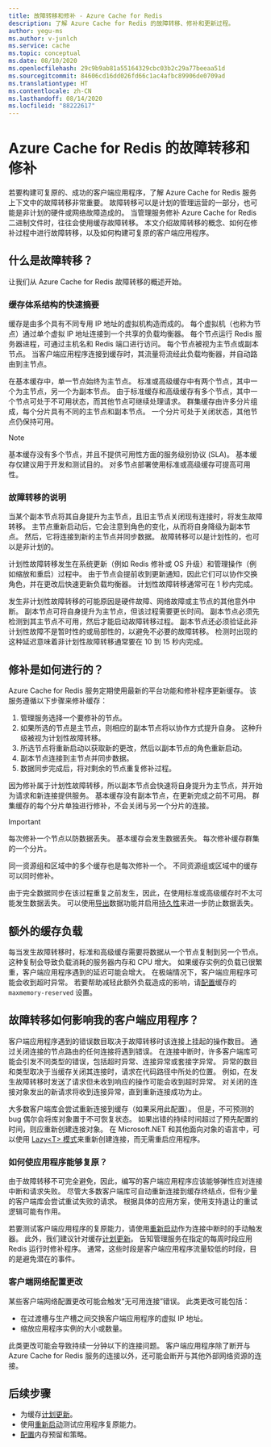 ```yaml
---
title: 故障转移和修补 - Azure Cache for Redis
description: 了解 Azure Cache for Redis 的故障转移、修补和更新过程。
author: yegu-ms
ms.author: v-junlch
ms.service: cache
ms.topic: conceptual
ms.date: 08/10/2020
ms.openlocfilehash: 29c9b9ab81a55164329cbc03b2c29a77beeaa51d
ms.sourcegitcommit: 84606cd16dd026fd66c1ac4afbc89906de0709ad
ms.translationtype: HT
ms.contentlocale: zh-CN
ms.lasthandoff: 08/14/2020
ms.locfileid: "88222617"
---
```

# <a name="failover-and-patching-for-azure-cache-for-redis"></a>Azure Cache for Redis 的故障转移和修补

若要构建可复原的、成功的客户端应用程序，了解 Azure Cache for Redis 服务上下文中的故障转移非常重要。 故障转移可以是计划的管理运营的一部分，也可能是非计划的硬件或网络故障造成的。 当管理服务修补 Azure Cache for Redis 二进制文件时，往往会使用缓存故障转移。 本文介绍故障转移的概念、如何在修补过程中进行故障转移，以及如何构建可复原的客户端应用程序。

## <a name="what-is-a-failover"></a>什么是故障转移？

让我们从 Azure Cache for Redis 故障转移的概述开始。

### <a name="a-quick-summary-of-cache-architecture"></a>缓存体系结构的快速摘要

缓存是由多个具有不同专用 IP 地址的虚拟机构造而成的。 每个虚拟机（也称为节点）通过单个虚拟 IP 地址连接到一个共享的负载均衡器。 每个节点运行 Redis 服务器进程，可通过主机名和 Redis 端口进行访问。 每个节点被视为主节点或副本节点。 当客户端应用程序连接到缓存时，其流量将流经此负载均衡器，并自动路由到主节点。

在基本缓存中，单一节点始终为主节点。 标准或高级缓存中有两个节点，其中一个为主节点，另一个为副本节点。 由于标准缓存和高级缓存有多个节点，其中一个节点可处于不可用状态，而其他节点可继续处理请求。 群集缓存由许多分片组成，每个分片具有不同的主节点和副本节点。 一个分片可处于关闭状态，其他节点仍保持可用。

> [!NOTE]
> 基本缓存没有多个节点，并且不提供可用性方面的服务级别协议 (SLA)。 基本缓存仅建议用于开发和测试目的。 对多节点部署使用标准或高级缓存可提高可用性。

### <a name="explanation-of-a-failover"></a>故障转移的说明

当某个副本节点将其自身提升为主节点，且旧主节点关闭现有连接时，将发生故障转移。 主节点重新启动后，它会注意到角色的变化，从而将自身降级为副本节点。 然后，它将连接到新的主节点并同步数据。 故障转移可以是计划性的，也可以是非计划的。

计划性故障转移发生在系统更新（例如 Redis 修补或 OS 升级）和管理操作（例如缩放和重启）过程中。  由于节点会提前收到更新通知，因此它们可以协作交换角色，并在更改后快速更新负载均衡器。 计划性故障转移通常可在 1 秒内完成。

发生非计划性故障转移的可能原因是硬件故障、网络故障或主节点的其他意外中断。 副本节点可将自身提升为主节点，但该过程需要更长时间。 副本节点必须先检测到其主节点不可用，然后才能启动故障转移过程。 副本节点还必须验证此非计划性故障不是暂时性的或局部性的，以避免不必要的故障转移。 检测时出现的这种延迟意味着非计划性故障转移通常要在 10 到 15 秒内完成。

## <a name="how-does-patching-occur"></a>修补是如何进行的？

Azure Cache for Redis 服务定期使用最新的平台功能和修补程序更新缓存。 该服务遵循以下步骤来修补缓存：

1. 管理服务选择一个要修补的节点。
1. 如果所选的节点是主节点，则相应的副本节点将以协作方式提升自身。 这种升级被视为计划性故障转移。
1. 所选节点将重新启动以获取新的更改，然后以副本节点的角色重新启动。
1. 副本节点连接到主节点并同步数据。
1. 数据同步完成后，将对剩余的节点重复修补过程。

因为修补属于计划性故障转移，所以副本节点会快速将自身提升为主节点，并开始为请求和新连接提供服务。 基本缓存没有副本节点，在更新完成之前不可用。 群集缓存的每个分片单独进行修补，不会关闭与另一个分片的连接。

> [!IMPORTANT]
> 每次修补一个节点以防数据丢失。 基本缓存会发生数据丢失。 每次修补缓存群集的一个分片。

同一资源组和区域中的多个缓存也是每次修补一个。  不同资源组或区域中的缓存可以同时修补。

由于完全数据同步在该过程重复之前发生，因此，在使用标准或高级缓存时不太可能发生数据丢失。 可以使用[导出](cache-how-to-import-export-data.md#export)数据功能并启用[持久性](cache-how-to-premium-persistence.md)来进一步防止数据丢失。

## <a name="additional-cache-load"></a>额外的缓存负载

每当发生故障转移时，标准和高级缓存需要将数据从一个节点复制到另一个节点。 这种复制会导致负载消耗的服务器内存和 CPU 增大。 如果缓存实例的负载已很繁重，客户端应用程序遇到的延迟可能会增大。 在极端情况下，客户端应用程序可能会收到超时异常。 若要帮助减轻此额外负载造成的影响，请[配置](cache-configure.md#memory-policies)缓存的 `maxmemory-reserved` 设置。

## <a name="how-does-a-failover-affect-my-client-application"></a>故障转移如何影响我的客户端应用程序？

客户端应用程序遇到的错误数目取决于故障转移时该连接上挂起的操作数目。 通过关闭连接的节点路由的任何连接将遇到错误。 在连接中断时，许多客户端库可能会引发不同类型的错误，包括超时异常、连接异常或套接字异常。 异常的数目和类型取决于当缓存关闭其连接时，请求在代码路径中所处的位置。 例如，在发生故障转移时发送了请求但未收到响应的操作可能会收到超时异常。 对关闭的连接对象发出的新请求将收到连接异常，直到重新连接成功为止。

大多数客户端库会尝试重新连接到缓存（如果采用此配置）。 但是，不可预测的 bug 偶尔会将库对象置于不可恢复状态。 如果出错的持续时间超过了预先配置的时间，则应重新创建连接对象。 在 Microsoft.NET 和其他面向对象的语言中，可以使用 [Lazy\<T\> 模式](https://gist.github.com/JonCole/925630df72be1351b21440625ff2671f#reconnecting-with-lazyt-pattern)来重新创建连接，而无需重启应用程序。

### <a name="how-do-i-make-my-application-resilient"></a>如何使应用程序能够复原？

由于故障转移不可完全避免，因此，编写的客户端应用程序应该能够弹性应对连接中断和请求失败。 尽管大多数客户端库可自动重新连接到缓存终结点，但有少量的客户端库会尝试重试失败的请求。 根据具体的应用方案，使用支持退让的重试逻辑可能有作用。

若要测试客户端应用程序的复原能力，请使用[重新启动](cache-administration.md#reboot)作为连接中断时的手动触发器。 此外，我们建议针对缓存[计划更新](cache-administration.md#schedule-updates)。 告知管理服务在指定的每周时段应用 Redis 运行时修补程序。 通常，这些时段是客户端应用程序流量较低的时段，目的是避免潜在的事件。

### <a name="client-network-configuration-changes"></a>客户端网络配置更改

某些客户端网络配置更改可能会触发“无可用连接”错误。 此类更改可能包括：

- 在过渡槽与生产槽之间交换客户端应用程序的虚拟 IP 地址。
- 缩放应用程序实例的大小或数量。

此类更改可能会导致持续一分钟以下的连接问题。 客户端应用程序除了断开与 Azure Cache for Redis 服务的连接以外，还可能会断开与其他外部网络资源的连接。

## <a name="next-steps"></a>后续步骤

- 为缓存[计划更新](cache-administration.md#schedule-updates)。
- 使用[重新启动](cache-administration.md#reboot)测试应用程序复原能力。
- [配置](cache-configure.md#memory-policies)内存预留和策略。

